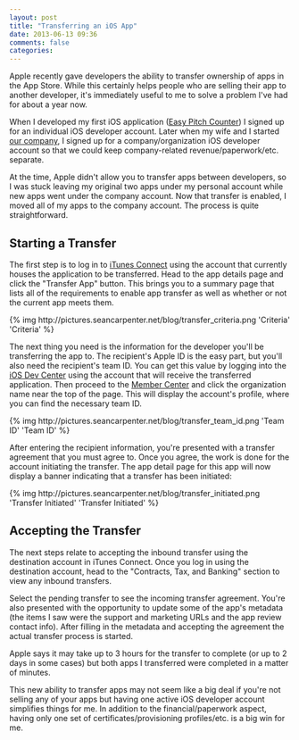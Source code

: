 ```yaml
---
layout: post
title: "Transferring an iOS App"
date: 2013-06-13 09:36
comments: false
categories:
---
```

Apple recently gave developers the ability to transfer ownership of apps in the App Store.  While this certainly helps people who are selling their app to another developer, it's immediately useful to me to solve a problem I've had for about a year now.

<!-- more -->
When I developed my first iOS application ([Easy Pitch Counter](http://itunes.apple.com/us/app/easy-pitch-counter/id463372172?ls=1&mt=8&partnerId=30&siteID=GedyEx6hBKQ)) I signed up for an individual iOS developer account.  Later when my wife and I started [our company](http://www.cleverarmadillo.com), I signed up for a company/organization iOS developer account so that we could keep company-related revenue/paperwork/etc. separate.

At the time, Apple didn't allow you to transfer apps between developers, so I was stuck leaving my original two apps under my personal account while new apps went under the company account.  Now that transfer is enabled, I moved all of my apps to the company account.  The process is quite straightforward.

## Starting a Transfer ##
The first step is to log in to [iTunes Connect](https://itunesconnect.apple.com) using the account that currently houses the application to be transferred.  Head to the app details page and click the "Transfer App" button.  This brings you to a summary page that lists all of the requirements to enable app transfer as well as whether or not the current app meets them.
<div class="centered screenshots">
	{% img http://pictures.seancarpenter.net/blog/transfer_criteria.png 'Criteria' 'Criteria' %}
</div>

The next thing you need is the information for the developer you'll be transferring the app to.  The recipient's Apple ID is the easy part, but you'll also need the recipient's team ID.  You can get this value by logging into the [iOS Dev Center](https://developer.apple.com/ios) using the account that will receive the transferred application.  Then proceed to the [Member Center](https://developer.apple.com/membercenter/index.action) and click the organization name near the top of the page.  This will display the account's profile, where you can find the necessary team ID.
<div class="centered screenshots">
	{% img http://pictures.seancarpenter.net/blog/transfer_team_id.png 'Team ID' 'Team ID' %}
</div>

After entering the recipient information, you're presented with a transfer agreement that you must agree to.  Once you agree, the work is done for the account initiating the transfer.  The app detail page for this app will now display a banner indicating that a transfer has been initiated:
<div class="centered screenshots">
	{% img http://pictures.seancarpenter.net/blog/transfer_initiated.png 'Transfer Initiated' 'Transfer Initiated' %}
</div>

## Accepting the Transfer ##
The next steps relate to accepting the inbound transfer using the destination account in iTunes Connect.  Once you log in using the destination account, head to the "Contracts, Tax, and Banking" section to view any inbound transfers.

Select the pending transfer to see the incoming transfer agreement.  You're also presented with the opportunity to update some of the app's metadata (the items I saw were the support and marketing URLs and the app review contact info).  After filling in the metadata and accepting the agreement the actual transfer process is started.

Apple says it may take up to 3 hours for the transfer to complete (or up to 2 days in some cases) but both apps I transferred were completed in a matter of minutes.

This new ability to transfer apps may not seem like a big deal if you're not selling any of your apps but having one active iOS developer account simplifies things for me.  In addition to the financial/paperwork aspect, having only one set of certificates/provisioning profiles/etc. is a big win for me.

